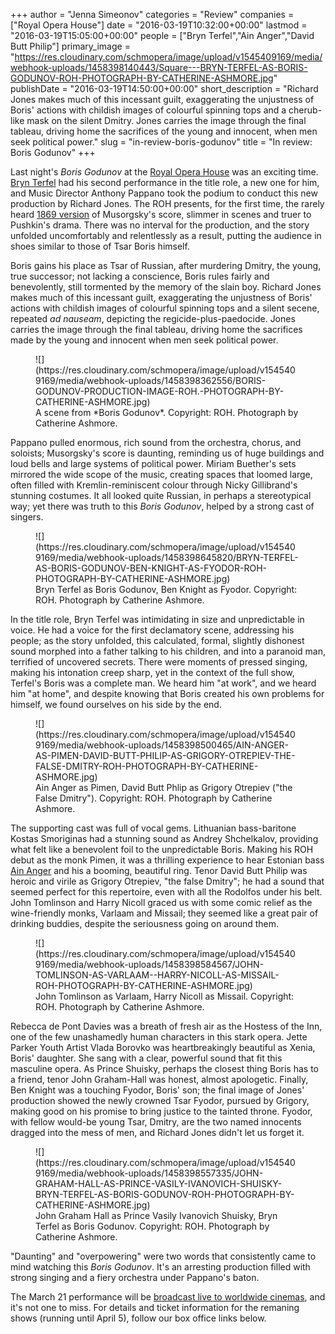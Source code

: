 +++
author = "Jenna Simeonov"
categories = "Review"
companies = ["Royal Opera House"]
date = "2016-03-19T10:32:00+00:00"
lastmod = "2016-03-19T15:05:00+00:00"
people = ["Bryn Terfel","Ain Anger","David Butt Philip"]
primary_image = "https://res.cloudinary.com/schmopera/image/upload/v1545409169/media/webhook-uploads/1458398140443/Square---BRYN-TERFEL-AS-BORIS-GODUNOV-ROH-PHOTOGRAPH-BY-CATHERINE-ASHMORE.jpg"
publishDate = "2016-03-19T14:50:00+00:00"
short_description = "Richard Jones makes much of this incessant guilt, exaggerating the unjustness of Boris&#039; actions with childish images of colourful spinning tops and a cherub-like mask on the silent Dmitry. Jones carries the image through the final tableau, driving home the sacrifices of the young and innocent, when men seek political power."
slug = "in-review-boris-godunov"
title = "In review: Boris Godunov"
+++

Last night's *Boris Godunov* at the [Royal Opera House](/scene/companies/royal-opera-house/) was an exciting time. [Bryn Terfel](/scene/people/bryn-terfel.) had his second performance in the title role, a new one for him, and Music Director Anthony Pappano took the podium to conduct this new production by Richard Jones. The ROH presents, for the first time, the rarely heard [1869 version](https://en.wikipedia.org/wiki/Boris_Godunov_(opera)#Versions) of Musorgsky's score, slimmer in scenes and truer to Pushkin's drama. There was no interval for the production, and the story unfolded uncomfortably and relentlessly as a result, putting the audience in shoes similar to those of Tsar Boris himself.

Boris gains his place as Tsar of Russian, after murdering Dmitry, the young, true successor; not lacking a conscience, Boris rules fairly and benevolently, still tormented by the memory of the slain boy. Richard Jones makes much of this incessant guilt, exaggerating the unjustness of Boris' actions with childish images of colourful spinning tops and a silent secene, repeated *ad nauseam*, depicting the regicide-plus-paedocide. Jones carries the image through the final tableau, driving home the sacrifices made by  the young and innocent when men seek political power.

<figure data-type="image">![](https://res.cloudinary.com/schmopera/image/upload/v1545409169/media/webhook-uploads/1458398362556/BORIS-GODUNOV-PRODUCTION-IMAGE-ROH.-PHOTOGRAPH-BY-CATHERINE-ASHMORE.jpg)
<figcaption>A scene from *Boris Godunov*. Copyright: ROH. Photograph by Catherine Ashmore.</figcaption>
</figure>

Pappano pulled enormous, rich sound from the orchestra, chorus, and soloists; Musorgsky's score is daunting, reminding us of huge buildings and loud bells and large systems of political power. Miriam Buether's sets mirrored the wide scope of the music, creating spaces that loomed large, often filled with Kremlin-reminiscent colour through Nicky Gillibrand's stunning costumes. It all looked quite Russian, in perhaps a stereotypical way; yet there was truth to this *Boris Godunov*, helped by a strong cast of singers.

<figure data-type="image">
![](https://res.cloudinary.com/schmopera/image/upload/v1545409169/media/webhook-uploads/1458398645820/BRYN-TERFEL-AS-BORIS-GODUNOV-BEN-KNIGHT-AS-FYODOR-ROH-PHOTOGRAPH-BY-CATHERINE-ASHMORE.jpg)
<figcaption>Bryn Terfel as Boris Godunov, Ben Knight as Fyodor. Copyright: ROH. Photograph by Catherine Ashmore.</figcaption>
</figure>

In the title role, Bryn Terfel was intimidating in size and unpredictable in voice. He had a voice for the first declamatory scene, addressing his people; as the story unfolded, this calculated, formal, slightly dishonest sound morphed into a father talking to his children, and into a paranoid man, terrified of uncovered secrets. There were moments of pressed singing, making his intonation creep sharp, yet in the context of the full show, Terfel's Boris was a complete man. We heard him "at work", and we heard him "at home", and despite knowing that Boris created his own problems for himself, we found ourselves on his side by the end.

<figure data-type="image">![](https://res.cloudinary.com/schmopera/image/upload/v1545409169/media/webhook-uploads/1458398500465/AIN-ANGER-AS-PIMEN-DAVID-BUTT-PHILIP-AS-GRIGORY-OTREPIEV-THE-FALSE-DMITRY-ROH-PHOTOGRAPH-BY-CATHERINE-ASHMORE.jpg)
<figcaption>Ain Anger as Pimen, David Butt Phlip as Grigory Otrepiev ("the False Dmitry"). Copyright: ROH. Photograph by Catherine Ashmore.</figcaption>
</figure>

The supporting cast was full of vocal gems. Lithuanian bass-baritone Kostas Smoriginas had a stunning sound as Andrey Shchelkalov, providing what felt like a benevolent foil to the unpredictable Boris. Making his ROH debut as the monk Pimen, it was a thrilling experience to hear Estonian bass [Ain Anger](/scene/people/ain-anger/) and his a booming, beautiful ring. Tenor David Butt Philip was heroic and virile as Grigory Otrepiev, "the false Dmitry"; he had a sound that seemed perfect for this repertoire, even with all the Rodolfos under his belt. John Tomlinson and Harry Nicoll graced us with some comic relief as the wine-friendly monks, Varlaam and Missail; they seemed like a great pair of drinking buddies, despite the seriousness going on around them.

<figure data-type="image">![](https://res.cloudinary.com/schmopera/image/upload/v1545409169/media/webhook-uploads/1458398584567/JOHN-TOMLINSON-AS-VARLAAM--HARRY-NICOLL-AS-MISSAIL-ROH-PHOTOGRAPH-BY-CATHERINE-ASHMORE.jpg)
<figcaption>John Tomlinson as Varlaam, Harry Nicoll as Missail. Copyright: ROH. Photograph by Catherine Ashmore.</figcaption>
</figure>

Rebecca de Pont Davies was a breath of fresh air as the Hostess of the Inn, one of the few unashamedly human characters in this stark opera. Jette Parker Youth Artist Vlada Borovko was heartbreakingly beautiful as Xenia, Boris' daughter. She sang with a clear, powerful sound that fit this masculine opera. As Prince Shuisky, perhaps the closest thing Boris has to a friend, tenor John Graham-Hall was honest, almost apologetic. Finally, Ben Knight was a touching Fyodor, Boris' son; the final image of Jones' production showed the newly crowned Tsar Fyodor, pursued by Grigory, making good on his promise to bring justice to the tainted throne. Fyodor, with fellow would-be young Tsar, Dmitry, are the two named innocents dragged into the mess of men, and Richard Jones didn't let us forget it.

<figure data-type="image">![](https://res.cloudinary.com/schmopera/image/upload/v1545409169/media/webhook-uploads/1458398557335/JOHN-GRAHAM-HALL-AS-PRINCE-VASILY-IVANOVICH-SHUISKY-BRYN-TERFEL-AS-BORIS-GODUNOV-ROH-PHOTOGRAPH-BY-CATHERINE-ASHMORE.jpg)
<figcaption>John Graham Hall as Prince Vasily Ivanovich Shuisky, Bryn Terfel as Boris Godunov. Copyright: ROH. Photograph by Catherine Ashmore.</figcaption>
</figure>

"Daunting" and "overpowering" were two words that consistently came to mind watching this *Boris Godunov*. It's an arresting production filled with strong singing and a fiery orchestra under Pappano's baton. 

The March 21 performance will be [broadcast live to worldwide cinemas](http://www.roh.org.uk/showings/boris-godunov-live-2016), and it's not one to miss. For details and ticket information for the remaning shows (running until April 5), follow our box office links below.
